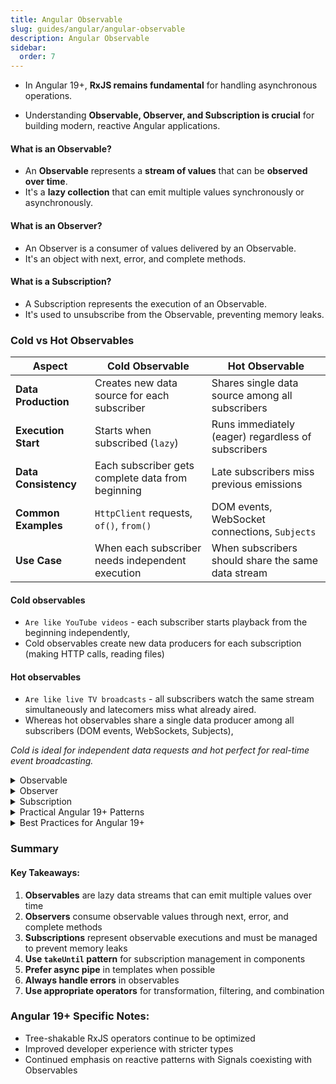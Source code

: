```yaml
---
title: Angular Observable
slug: guides/angular/angular-observable
description: Angular Observable
sidebar:
  order: 7
---
```


- In Angular 19+, **RxJS remains fundamental** for handling asynchronous operations.

- Understanding **Observable, Observer, and Subscription is crucial** for building modern, reactive Angular applications.

#### What is an Observable?

- An **Observable** represents a **stream of values** that can be **observed over time**.
- It's a **lazy collection** that can emit multiple values synchronously or asynchronously.

#### What is an Observer?

- An Observer is a consumer of values delivered by an Observable.
- It's an object with next, error, and complete methods.

#### What is a Subscription?

- A Subscription represents the execution of an Observable.
- It's used to unsubscribe from the Observable, preventing memory leaks.

### Cold vs Hot Observables

| Aspect               | Cold Observable                                   | Hot Observable                                     |
| -------------------- | ------------------------------------------------- | -------------------------------------------------- |
| **Data Production**  | Creates new data source for each subscriber       | Shares single data source among all subscribers    |
| **Execution Start**  | Starts when subscribed (`lazy`)                   | Runs immediately (eager) regardless of subscribers |
| **Data Consistency** | Each subscriber gets complete data from beginning | Late subscribers miss previous emissions           |
| **Common Examples**  | `HttpClient` requests, `of()`, `from()`           | DOM events, WebSocket connections, `Subjects`      |
| **Use Case**         | When each subscriber needs independent execution  | When subscribers should share the same data stream |

#### **Cold observables**

- `Are like YouTube videos` - each subscriber starts playback from the beginning independently,
- Cold observables create new data producers for each subscription (making HTTP calls, reading files)

#### **Hot observables**

- `Are like live TV broadcasts` - all subscribers watch the same stream simultaneously and latecomers miss what already aired.
- Whereas hot observables share a single data producer among all subscribers (DOM events, WebSockets, Subjects),

_Cold is ideal for independent data requests and hot perfect for real-time event broadcasting._

<details>
<summary>Observable</summary>
#### What is an Observable?

- An **Observable** represents a **stream of values** that can be **observed over time**.
- It's a **lazy collection** that can emit multiple values synchronously or asynchronously.

#### Creating Observables in Angular

```typescript
import { Observable } from "rxjs";

// Method 1: Using new Observable constructor
const customObservable = new Observable<string>((subscriber) => {
  console.log("Observable execution started");

  // Emit values
  subscriber.next("First value");
  subscriber.next("Second value");

  // Simulate async operation
  setTimeout(() => {
    subscriber.next("Async value");
    subscriber.complete(); // Signal completion
  }, 1000);

  // Cleanup function
  return () => {
    console.log("Observable teardown - cleanup resources");
  };
});

// Method 2: Using creation functions (common in Angular)
import { of, from, interval, fromEvent } from "rxjs";

const ofObservable = of(1, 2, 3, 4, 5); // Fixed values
const fromObservable = from([10, 20, 30]); // From array
const intervalObservable = interval(1000); // Emit every second
const eventObservable = fromEvent(document, "click"); // DOM events
```

#### Observable in Angular Services

```typescript
import { Injectable } from "@angular/core";
import { Observable, of } from "rxjs";

@Injectable({ providedIn: "root" })
export class UserService {
  private users = [
    { id: 1, name: "John Doe", email: "john@example.com" },
    { id: 2, name: "Jane Smith", email: "jane@example.com" },
  ];

  // Observable that emits user data
  getUsers(): Observable<User[]> {
    return new Observable<User[]>((subscriber) => {
      console.log("Fetching users...");

      // Simulate API call
      setTimeout(() => {
        subscriber.next(this.users);
        subscriber.complete();
      }, 500);

      return () => {
        console.log("User observable unsubscribed");
      };
    });
  }

  // Observable with error handling
  getUserById(id: number): Observable<User> {
    return new Observable<User>((subscriber) => {
      const user = this.users.find((u) => u.id === id);

      setTimeout(() => {
        if (user) {
          subscriber.next(user);
          subscriber.complete();
        } else {
          subscriber.error(new Error(`User with id ${id} not found`));
        }
      }, 300);
    });
  }

  // Real-world example with HTTP client
  searchUsers(searchTerm: string): Observable<User[]> {
    return new Observable<User[]>((subscriber) => {
      const filteredUsers = this.users.filter((user) =>
        user.name.toLowerCase().includes(searchTerm.toLowerCase())
      );

      subscriber.next(filteredUsers);
      subscriber.complete();
    });
  }
}
```

#### Cold vs Hot Observables

Cold observables start execution upon subscription, while hot observables emit regardless of subscriptions.

```typescript
// Cold Observable - each subscription gets its own execution
const coldObservable = new Observable((subscriber) => {
  console.log("Cold observable executed");
  subscriber.next(Math.random()); // Different value for each subscriber
});

// Hot Observable - shares execution between subscribers
import { Subject } from "rxjs";
const hotObservable = new Subject<number>();

// All subscribers get the same values
hotObservable.subscribe((value) => console.log("Sub1:", value));
hotObservable.subscribe((value) => console.log("Sub2:", value));
hotObservable.next(Math.random()); // Both get same value
```

</details>

<details>
<summary>Observer</summary>
#### What is an Observer?

- An Observer is a consumer of values delivered by an Observable.
- It's an object with next, error, and complete methods.

#### Observer Interface

```typescript
interface Observer<T> {
  next: (value: T) => void; // Handle next value
  error: (error: any) => void; // Handle error
  complete: () => void; // Handle completion
}
```

#### Creating Observers

```typescript
// Complete Observer object
const completeObserver: Observer<string> = {
  next: (value: string) => console.log("Received:", value),
  error: (err: any) => console.error("Error occurred:", err),
  complete: () => console.log("Observation completed"),
};

// Partial Observer (only implementing needed methods)
const partialObserver = {
  next: (value: string) => console.log("Value:", value),
  // error and complete are optional
};

// Using Observer in subscription
const observable = new Observable<string>((subscriber) => {
  subscriber.next("Hello");
  subscriber.next("World");
  subscriber.complete();
});

// Subscribe with complete Observer
observable.subscribe(completeObserver);

// Subscribe with partial Observer
observable.subscribe({
  next: (value) => console.log("Partial:", value),
});
```

#### Practical Observer Examples in Angular

```typescript
import { Component } from "@angular/core";

@Component({
  selector: "app-user-list",
  template: `
    <div *ngFor="let user of users">{{ user.name }}</div>
    <div *ngIf="loading">Loading...</div>
    <div *ngIf="error" class="error">{{ error }}</div>
  `,
})
export class UserListComponent {
  users: User[] = [];
  loading = false;
  error = "";

  constructor(private userService: UserService) {}

  loadUsers() {
    this.loading = true;
    this.error = "";

    const userObserver: Observer<User[]> = {
      next: (users: User[]) => {
        this.users = users;
        this.loading = false;
      },
      error: (err: Error) => {
        this.error = err.message;
        this.loading = false;
        console.error("Failed to load users:", err);
      },
      complete: () => {
        console.log("User loading completed");
        this.loading = false;
      },
    };

    this.userService.getUsers().subscribe(userObserver);
  }

  // Alternative: Using separate callbacks
  loadUsersAlternative() {
    this.userService.getUsers().subscribe({
      next: (users) => (this.users = users),
      error: (err) => (this.error = err.message),
      complete: () => (this.loading = false),
    });
  }
}
```

#### Error Handling with Observers

```typescript
@Injectable({ providedIn: "root" })
export class DataService {
  fetchDataWithRetry(): Observable<string> {
    return new Observable<string>((subscriber) => {
      let attempts = 0;
      const maxAttempts = 3;

      const tryFetch = () => {
        attempts++;
        console.log(`Attempt ${attempts} to fetch data`);

        // Simulate API call that might fail
        const success = Math.random() > 0.3; // 70% success rate

        if (success) {
          subscriber.next(`Data from attempt ${attempts}`);
          subscriber.complete();
        } else if (attempts < maxAttempts) {
          console.log(`Retrying... (${attempts}/${maxAttempts})`);
          setTimeout(tryFetch, 1000);
        } else {
          subscriber.error(new Error("All retry attempts failed"));
        }
      };

      tryFetch();
    });
  }
}

// Using the retry observable
this.dataService.fetchDataWithRetry().subscribe({
  next: (data) => console.log("Success:", data),
  error: (err) => console.error("Final error:", err.message),
  complete: () => console.log("Data fetch process completed"),
});
```

</details>

<details>
<summary>Subscription</summary>

#### What is a Subscription?

- A Subscription represents the execution of an Observable.
- It's used to unsubscribe from the Observable, preventing memory leaks.

#### Creating and Managing Subscriptions

```typescript
import { Subscription } from "rxjs";

@Component({
  template: `...`,
})
export class SubscriptionComponent {
  private subscription: Subscription = new Subscription();
  private individualSubscriptions: Subscription[] = [];

  ngOnInit() {
    // Method 1: Store individual subscriptions
    const sub1 = this.userService.getUsers().subscribe();
    const sub2 = this.productService.getProducts().subscribe();

    this.individualSubscriptions.push(sub1, sub2);

    // Method 2: Use Subscription.add() (recommended)
    this.subscription.add(
      this.userService.getUsers().subscribe((users) => (this.users = users))
    );

    this.subscription.add(
      this.productService
        .getProducts()
        .subscribe((products) => (this.products = products))
    );

    // Method 3: Multiple observables in one subscription
    this.subscription.add(
      combineLatest([
        this.userService.getUsers(),
        this.settingsService.getSettings(),
      ]).subscribe(([users, settings]) => {
        this.users = users;
        this.settings = settings;
      })
    );
  }

  ngOnDestroy() {
    // Method 1: Unsubscribe individual subscriptions
    this.individualSubscriptions.forEach((sub) => sub.unsubscribe());

    // Method 2: Unsubscribe using Subscription.add() pattern
    this.subscription.unsubscribe();

    // Method 3: Using takeUntil pattern (see best practices section)
  }
}
```

#### Subscription Management Patterns

```typescript
import { Component, OnDestroy, OnInit } from "@angular/core";
import { Subject } from "rxjs";
import { takeUntil } from "rxjs/operators";

@Component({
  selector: "app-data-manager",
  template: `...`,
})
export class DataManagerComponent implements OnInit, OnDestroy {
  private destroy$ = new Subject<void>();

  // Pattern 1: takeUntil (Most Recommended)
  ngOnInit() {
    this.userService
      .getUsers()
      .pipe(takeUntil(this.destroy$))
      .subscribe((users) => (this.users = users));

    this.settingsService
      .getSettings()
      .pipe(takeUntil(this.destroy$))
      .subscribe((settings) => (this.settings = settings));

    // Auto-refresh every 30 seconds
    interval(30000)
      .pipe(takeUntil(this.destroy$))
      .subscribe(() => this.refreshData());
  }

  // Pattern 2: Manual subscription management
  private manualSubscription = new Subscription();

  setupManualSubscriptions() {
    this.manualSubscription.add(
      this.searchService.searchResults$.subscribe((results) => {
        this.searchResults = results;
      })
    );
  }

  // Pattern 3: Async pipe in templates (Best for templates)
  users$ = this.userService.getUsers().pipe(catchError((error) => of([])));

  ngOnDestroy() {
    // Pattern 1 cleanup
    this.destroy$.next();
    this.destroy$.complete();

    // Pattern 2 cleanup
    this.manualSubscription.unsubscribe();
  }

  refreshData() {
    // Implementation
  }
}
```

#### Real-world Subscription Scenarios

```typescript
@Component({
  selector: "app-real-time-dashboard",
  template: `
    <div *ngIf="isConnected" class="status connected">Connected</div>
    <div *ngIf="!isConnected" class="status disconnected">Disconnected</div>
    <div>{{ liveData }}</div>
  `,
})
export class RealTimeDashboardComponent implements OnInit, OnDestroy {
  private destroy$ = new Subject<void>();
  private dataSubscription?: Subscription;
  isConnected = false;
  liveData: any;

  ngOnInit() {
    this.connectToLiveData();

    // Monitor connection status
    this.connectionService.connectionStatus$
      .pipe(takeUntil(this.destroy$))
      .subscribe((status) => {
        this.isConnected = status === "connected";

        if (status === "connected" && !this.dataSubscription) {
          this.connectToLiveData();
        } else if (status === "disconnected") {
          this.disconnectFromLiveData();
        }
      });
  }

  connectToLiveData() {
    // Only subscribe if not already subscribed
    if (!this.dataSubscription) {
      this.dataSubscription = this.liveDataService
        .getLiveData()
        .pipe(takeUntil(this.destroy$))
        .subscribe({
          next: (data) => {
            this.liveData = data;
            console.log("Received live data:", data);
          },
          error: (err) => {
            console.error("Live data error:", err);
            this.dataSubscription = undefined; // Allow reconnection
          },
          complete: () => {
            console.log("Live data stream completed");
            this.dataSubscription = undefined;
          },
        });
    }
  }

  disconnectFromLiveData() {
    if (this.dataSubscription) {
      this.dataSubscription.unsubscribe();
      this.dataSubscription = undefined;
    }
  }

  ngOnDestroy() {
    this.destroy$.next();
    this.destroy$.complete();
    this.disconnectFromLiveData();
  }
}
```

</details>

<details>
<summary>Practical Angular 19+ Patterns</summary>
#### HTTP Service with Observables

```typescript
import { Injectable } from "@angular/core";
import { HttpClient } from "@angular/common/http";
import { Observable, BehaviorSubject } from "rxjs";

@Injectable({ providedIn: "root" })
export class ApiService {
  private loadingSubject = new BehaviorSubject<boolean>(false);
  public loading$ = this.loadingSubject.asObservable();

  constructor(private http: HttpClient) {}

  // Wrapping HTTP calls with Observable
  get<T>(url: string): Observable<T> {
    return new Observable<T>((subscriber) => {
      this.loadingSubject.next(true);

      const httpSubscription = this.http.get<T>(url).subscribe({
        next: (data) => {
          subscriber.next(data);
          this.loadingSubject.next(false);
        },
        error: (error) => {
          subscriber.error(error);
          this.loadingSubject.next(false);
        },
        complete: () => {
          subscriber.complete();
          this.loadingSubject.next(false);
        },
      });

      // Return cleanup function
      return () => {
        httpSubscription.unsubscribe();
        this.loadingSubject.next(false);
      };
    });
  }

  // Real-world API service method
  searchUsers(query: string): Observable<User[]> {
    return new Observable<User[]>((subscriber) => {
      if (!query.trim()) {
        subscriber.next([]);
        subscriber.complete();
        return;
      }

      const controller = new AbortController();
      const signal = controller.signal;

      fetch(`/api/users?q=${encodeURIComponent(query)}`, { signal })
        .then((response) => {
          if (!response.ok) throw new Error("Network error");
          return response.json();
        })
        .then((data) => {
          subscriber.next(data);
          subscriber.complete();
        })
        .catch((err) => {
          subscriber.error(err);
        });

      // Cleanup: abort fetch on unsubscribe
      return () => controller.abort();
    });
  }
}
```

#### Component Communication with Subjects

```typescript
import { Component, OnDestroy } from "@angular/core";
import { Subject, Observable } from "rxjs";

@Component({
  selector: "app-component-a",
  template: `
    <button (click)="sendMessage()">Send Message</button>
    <app-component-b
      [message$]="messageSubject.asObservable()"
    ></app-component-b>
  `,
})
export class ComponentA implements OnDestroy {
  private messageSubject = new Subject<string>();
  private destroy$ = new Subject<void>();

  sendMessage() {
    this.messageSubject.next(`Message at ${new Date().toISOString()}`);
  }

  ngOnDestroy() {
    this.messageSubject.complete();
    this.destroy$.next();
    this.destroy$.complete();
  }
}

@Component({
  selector: "app-component-b",
  template: ` <div>Received: {{ lastMessage }}</div> `,
})
export class ComponentB implements OnDestroy {
  private destroy$ = new Subject<void>();
  lastMessage = "";

  @Input() set message$(message$: Observable<string>) {
    // Resubscribe when input changes
    this.destroy$.next();

    message$.pipe(takeUntil(this.destroy$)).subscribe((message) => {
      this.lastMessage = message;
    });
  }

  ngOnDestroy() {
    this.destroy$.next();
    this.destroy$.complete();
  }
}
```

#### Form Handling with Observables

```typescript
import { Component, OnDestroy } from "@angular/core";
import { FormBuilder, FormGroup } from "@angular/forms";
import { Subject } from "rxjs";
import { debounceTime, distinctUntilChanged, takeUntil } from "rxjs/operators";

@Component({
  selector: "app-user-form",
  template: `
    <form [formGroup]="userForm">
      <input formControlName="name" placeholder="Name" />
      <input formControlName="email" placeholder="Email" />
    </form>
    <div>Form Valid: {{ formValid }}</div>
    <div>Last Saved: {{ lastSaved | date : "medium" }}</div>
  `,
})
export class UserFormComponent implements OnDestroy {
  userForm: FormGroup;
  private destroy$ = new Subject<void>();
  formValid = false;
  lastSaved?: Date;

  constructor(private fb: FormBuilder) {
    this.userForm = this.fb.group({
      name: [""],
      email: [""],
    });

    this.setupFormObservables();
  }

  private setupFormObservables() {
    // Monitor form validity
    this.userForm.statusChanges
      .pipe(takeUntil(this.destroy$))
      .subscribe((status) => {
        this.formValid = status === "VALID";
      });

    // Auto-save on form changes (with debounce)
    this.userForm.valueChanges
      .pipe(
        debounceTime(1000),
        distinctUntilChanged(
          (prev, curr) => JSON.stringify(prev) === JSON.stringify(curr)
        ),
        takeUntil(this.destroy$)
      )
      .subscribe((formValue) => {
        this.autoSave(formValue);
      });

    // Specific field monitoring
    this.userForm
      .get("email")!
      .valueChanges.pipe(
        debounceTime(500),
        distinctUntilChanged(),
        takeUntil(this.destroy$)
      )
      .subscribe((email) => {
        this.validateEmail(email);
      });
  }

  private autoSave(formValue: any) {
    if (this.formValid) {
      console.log("Auto-saving:", formValue);
      this.lastSaved = new Date();
      // Implement actual save logic here
    }
  }

  private validateEmail(email: string) {
    // Email validation logic
    console.log("Validating email:", email);
  }

  ngOnDestroy() {
    this.destroy$.next();
    this.destroy$.complete();
  }
}
```

</details>

<details>
<summary>Best Practices for Angular 19+</summary>

#### Memory Management

```typescript
@Component({
  selector: "app-best-practices",
  template: `...`,
})
export class BestPracticesComponent implements OnDestroy {
  private destroy$ = new Subject<void>();

  // ✅ GOOD: Use takeUntil pattern
  ngOnInit() {
    this.dataService
      .getData()
      .pipe(takeUntil(this.destroy$))
      .subscribe((data) => (this.data = data));
  }

  // ✅ GOOD: Use async pipe in templates
  users$ = this.userService.getUsers().pipe(catchError((error) => of([])));

  // ❌ AVOID: Manual subscription without cleanup
  badPractice() {
    this.dataService.getData().subscribe((data) => {
      this.data = data; // Memory leak risk!
    });
  }

  // ✅ GOOD: Handle errors properly
  loadDataWithErrorHandling() {
    this.dataService
      .getData()
      .pipe(
        takeUntil(this.destroy$),
        catchError((error) => {
          console.error("Data load failed:", error);
          this.showError("Failed to load data");
          return of([]); // Provide fallback
        })
      )
      .subscribe((data) => (this.data = data));
  }

  ngOnDestroy() {
    this.destroy$.next();
    this.destroy$.complete();
  }
}
```

#### Performance Optimization

```typescript
@Injectable({ providedIn: "root" })
export class OptimizedService {
  private cache = new Map<string, Observable<any>>();

  // Cache expensive operations
  getCachedData(key: string): Observable<any> {
    if (!this.cache.has(key)) {
      this.cache.set(
        key,
        this.http.get(`/api/data/${key}`).pipe(
          shareReplay(1), // Share among multiple subscribers
          take(1) // Auto-complete after first emission
        )
      );
    }
    return this.cache.get(key)!;
  }

  // Efficient search with cancellation
  searchWithCancel(term$: Observable<string>): Observable<any[]> {
    return term$.pipe(
      debounceTime(300),
      distinctUntilChanged(),
      switchMap((term) =>
        term ? this.http.get<any[]>(`/api/search?q=${term}`) : of([])
      )
    );
  }
}
```

#### Testing Observables

```typescript
import { TestBed, fakeAsync, tick } from "@angular/core/testing";
import { of, throwError } from "rxjs";

describe("UserService", () => {
  let service: UserService;

  beforeEach(() => {
    TestBed.configureTestingModule({});
    service = TestBed.inject(UserService);
  });

  it("should emit users observable", (done) => {
    // Arrange
    const mockUsers: User[] = [{ id: 1, name: "Test User" }];

    // Act & Assert
    service.getUsers().subscribe({
      next: (users) => {
        expect(users).toEqual(mockUsers);
        done();
      },
      error: done.fail,
    });
  });

  it("should handle errors in observable", (done) => {
    service.getUserById(999).subscribe({
      next: () => done.fail("Should have failed"),
      error: (error) => {
        expect(error.message).toContain("not found");
        done();
      },
    });
  });

  it("should complete observable", (done) => {
    let completed = false;

    service.getUsers().subscribe({
      complete: () => {
        completed = true;
        expect(completed).toBeTrue();
        done();
      },
    });
  });
});
```

</details>

### Summary

#### Key Takeaways:

1. **Observables** are lazy data streams that can emit multiple values over time
2. **Observers** consume observable values through next, error, and complete methods
3. **Subscriptions** represent observable executions and must be managed to prevent memory leaks
4. **Use `takeUntil` pattern** for subscription management in components
5. **Prefer async pipe** in templates when possible
6. **Always handle errors** in observables
7. **Use appropriate operators** for transformation, filtering, and combination

### Angular 19+ Specific Notes:

- Tree-shakable RxJS operators continue to be optimized
- Improved developer experience with stricter types
- Continued emphasis on reactive patterns with Signals coexisting with Observables

